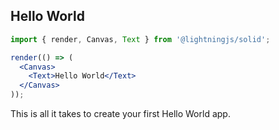 ## Hello World

```jsx
import { render, Canvas, Text } from '@lightningjs/solid';

render(() => (
  <Canvas>
    <Text>Hello World</Text>
  </Canvas>
));
```

This is all it takes to create your first Hello World app.
